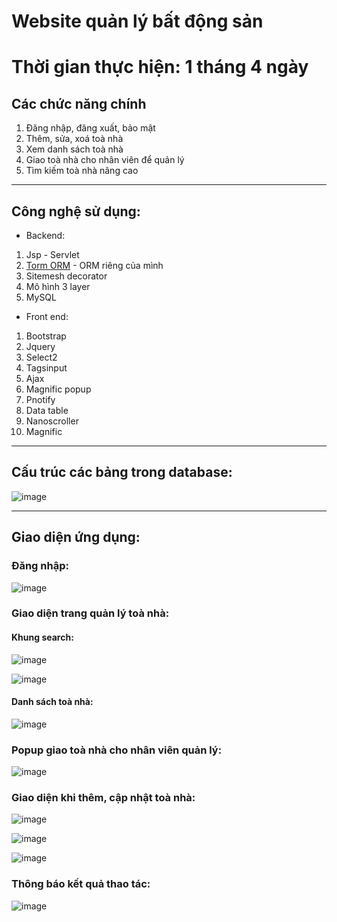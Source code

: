 # Website quản lý bất động sản

# Thời gian thực hiện: 1 tháng 4 ngày


## Các chức năng chính
1. Đăng nhập, đăng xuất, bảo mật
2. Thêm, sửa, xoá toà nhà
3. Xem danh sách toà nhà
4. Giao toà nhà cho nhân viên để quản lý
5. Tìm kiếm toà nhà nâng cao

---

## Công nghệ sử dụng:
* Backend:
1. Jsp - Servlet
2. [Torm ORM](https://github.com/taivtse/t-orm) - ORM riêng của mình
3. Sitemesh decorator
4. Mô hình 3 layer
5. MySQL

* Front end:
1. Bootstrap
2. Jquery
3. Select2
4. Tagsinput
5. Ajax
6. Magnific popup
7. Pnotify
8. Data table
9. Nanoscroller
10. Magnific

---

## Cấu trúc các bảng trong database:
![image](https://user-images.githubusercontent.com/41563586/57293592-5b229b00-70ef-11e9-9d6b-c80fcfb90dae.png)

---

## Giao diện ứng dụng:

### Đăng nhập:
![image](https://user-images.githubusercontent.com/41563586/57293620-6d043e00-70ef-11e9-8b37-571db2d9267a.png)


### Giao diện trang quản lý toà nhà:
#### Khung search:
![image](https://user-images.githubusercontent.com/41563586/57293679-9d4bdc80-70ef-11e9-8868-9a3606f40ae9.png)

![image](https://user-images.githubusercontent.com/41563586/57293812-f287ee00-70ef-11e9-8669-3537ef15f376.png)

#### Danh sách toà nhà:
![image](https://user-images.githubusercontent.com/41563586/57293710-b2c10680-70ef-11e9-96ad-52679a0a2ce8.png)


### Popup giao toà nhà cho nhân viên quản lý:
![image](https://user-images.githubusercontent.com/41563586/57293763-d5531f80-70ef-11e9-979b-d947e70eb674.png)


### Giao diện khi thêm, cập nhật toà nhà:
![image](https://user-images.githubusercontent.com/41563586/57293923-45fa3c00-70f0-11e9-9bee-4fc61d7c551a.png)

![image](https://user-images.githubusercontent.com/41563586/57293932-51e5fe00-70f0-11e9-8477-d22525792c63.png)

![image](https://user-images.githubusercontent.com/41563586/57293943-5a3e3900-70f0-11e9-86eb-f40e11844072.png)


### Thông báo kết quả thao tác:
![image](https://user-images.githubusercontent.com/41563586/57293989-77730780-70f0-11e9-9c24-68ba50a9b025.png)
